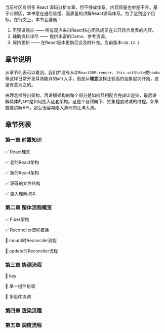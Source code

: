 当前社区有很多 React 源码分析文章，但不够成体系，内容质量也参差不齐。基于此原因，本书意在通俗易懂、高质量的讲解React源码体系。为了达到这个目标，在行文上，本书会遵循：

1. 不预设观点 —— 所有观点来自React核心团队成员在公开场合发表的内容。
2. 辅助资料详尽 —— 提供丰富的Demo、参考资源。
3. 保持更新 —— 在React版本更新后会及时补充。当前版本`v16.13.1`

## 章节说明
从章节列表可以看到，我们并没有从如`ReactDOM.render`、`this.setState`或`hooks`等这样日常开发耳熟能详的`API`入手，而是从**理念**这样比较高的抽象层次开始，这是有意为之的。

由理念推导出架构，再讲解架构的每个部分是如何互相配合完成UI渲染，最后讲解具体的`API`是如何接入这套架构。这是个自顶向下、抽象程度递减的过程。如果直接讲解API，那么很容易陷入源码的汪洋大海。

## 章节列表

### 第一章 前置知识

✅ React理念

✅ 老的React架构

✅ 新的React架构

✅ 源码的文件结构

✅ 深入理解JSX

### 第二章 整体流程概览

✅ Fiber架构

✅ Reconciler流程概括

:black_square_button: mount时Reconciler流程

:black_square_button: update时Reconciler流程

### 第三章 协调流程

:black_square_button: key

:black_square_button: 单一组件协调

:black_square_button: 多组件协调

### 第四章 渲染流程

### 第五章 调度流程